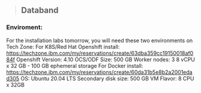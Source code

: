 > ## Databand 
### Enviroment:
For the installation labs tomorrow, you will need these two environments on Tech Zone:
For K8S/Red Hat Openshift install: https://techzone.ibm.com/my/reservations/create/63dba359cc19150018af084f
Openshift Version: 4.10
OCS/ODF Size: 500 GB
Worker nodes: 3
8 vCPU x 32 GB - 100 GB ephemeral storage
For Docker install: https://techzone.ibm.com/my/reservations/create/60da31b5e8b2a2001edad305
OS: Ubuntu 20.04 LTS
Secondary disk size: 500 GB
VM Flavor: 8 CPU x 32GB
